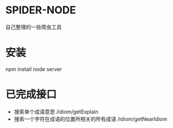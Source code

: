 # SPIDER-NODE
自己整理的一些爬虫工具
# 安装
npm install 
node server
# 已完成接口  
- 搜索单个成语意思  /idiom/getExplain
- 搜索一个字符在成语的位置所相关的所有成语   /idiom/getNearIdiom
  


